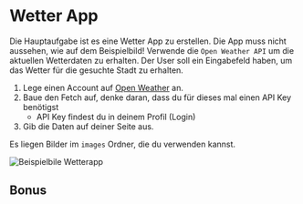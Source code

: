 # Wetter App

Die Hauptaufgabe ist es eine Wetter App zu erstellen. Die App muss nicht aussehen, wie auf dem Beispielbild! Verwende die `Open Weather API` um die aktuellen Wetterdaten zu erhalten. Der User soll ein Eingabefeld haben, um das Wetter für die gesuchte Stadt zu erhalten.

1. Lege einen Account auf [Open Weather](https://openweathermap.org) an.
2. Baue den Fetch auf, denke daran, dass du für dieses mal einen API Key benötigst
   - API Key findest du in deinem Profil (Login)
3. Gib die Daten auf deiner Seite aus.

Es liegen Bilder im `images` Ordner, die du verwenden kannst.

![Beispielbile Wetterapp](./assets/exampleImg.gif)

## Bonus
